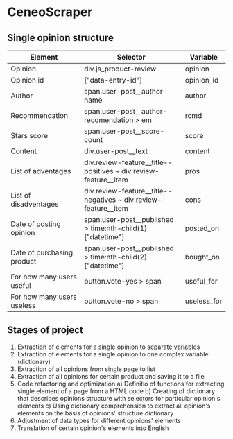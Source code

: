 # CeneoScraper

## Single  opinion structure

|Element|Selector|Variable|
|-------|--------|--------|
|Opinion|div.js_product-review|opinion|bs4.element.Tag|
|Opinion id|\["data-entry-id"\]|opinion_id|string|
|Author|span.user-post__author-name|author|string|
|Recommendation|span.user-post__author-recomendation > em|rcmd|bool|
|Stars score|span.user-post__score-count|score|float|
|Content|div.user-post__text|content|string|
|List of adventages|div.review-feature__title--positives  ~ div.review-feature__item|pros|list\[str\]|
|List of disadventages|div.review-feature__title--negatives  ~ div.review-feature__item|cons|list\[str\]|
|Date of posting opinion|span.user-post__published > time:nth-child(1)\["datetime"\]|posted_on|str|
|Date of purchasing product|span.user-post__published > time:nth-child(2)\["datetime"\]|bought_on|str|
|For how many users useful|button.vote-yes > span|useful_for|int|
|For how many users useless|button.vote-no > span|useless_for|int|

## Stages of project

1) Extraction of elements for a single opinion to separate variables
2) Extraction of elements for a single opinion to one complex variable (dictionary)
3) Extraction of all opinions from single page to list
4) Extraction of all opinions for certain product  and saving it to a file
5) Code refactoring and optimization
    a)  Definitio of functions for extracting single element of a page from a HTML code
    b) Creating of dictionary that describes opinions structure with selectors for particular opinion's elements
    c) Using dictionary comprehension to extract all opinion's elements on the basis of opinions' structure dictionary
6) Adjustment of data types for different opinions' elements
7) Translation of certain opinion's elements into English
